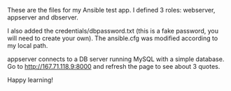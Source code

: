 These are the files for my Ansible test app. I defined 3 roles: webserver, appserver and dbserver.

I also added the credentials/dbpassword.txt (this is a fake password, you will need to create your own).
The ansible.cfg was modified according to my local path.

appserver connects to a DB server running MySQL with a simple database.
Go to http://167.71.118.9:8000 and refresh the page to see about 3 quotes.

Happy learning!
